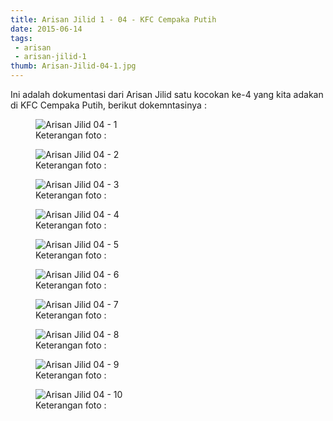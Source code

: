 ```yaml
---
title: Arisan Jilid 1 - 04 - KFC Cempaka Putih
date: 2015-06-14
tags:
 - arisan
 - arisan-jilid-1
thumb: Arisan-Jilid-04-1.jpg
---
```


Ini adalah dokumentasi dari Arisan Jilid satu kocokan ke-4 yang kita adakan di KFC Cempaka Putih, berikut dokemntasinya :

<figure>
  <img class="lazy content-img" src="/story/assets/img/placeholder.png" data-src="/story/assets/img/Arisan-Jilid-04-1.jpg" alt="Arisan Jilid 04 - 1" />
  <figcaption>Keterangan foto :</figcaption>
</figure>


<figure>
  <img class="lazy content-img" src="/story/assets/img/placeholder.png" data-src="/story/assets/img/Arisan-Jilid-04-2.jpg" alt="Arisan Jilid 04 - 2" />
  <figcaption>Keterangan foto :</figcaption>
</figure>

<figure>
  <img class="lazy content-img" src="/story/assets/img/placeholder.png" data-src="/story/assets/img/Arisan-Jilid-04-3.jpg" alt="Arisan Jilid 04 - 3" />
  <figcaption>Keterangan foto :</figcaption>
</figure>

<figure>
  <img class="lazy content-img" src="/story/assets/img/placeholder.png" data-src="/story/assets/img/Arisan-Jilid-04-4.jpg" alt="Arisan Jilid 04 - 4" />
  <figcaption>Keterangan foto :</figcaption>
</figure>

<figure>
  <img class="lazy content-img" src="/story/assets/img/placeholder.png" data-src="/story/assets/img/Arisan-Jilid-04-5.jpg" alt="Arisan Jilid 04 - 5" />
  <figcaption>Keterangan foto :</figcaption>
</figure>

<figure>
  <img class="lazy content-img" src="/story/assets/img/placeholder.png" data-src="/story/assets/img/Arisan-Jilid-04-6.jpg" alt="Arisan Jilid 04 - 6" />
  <figcaption>Keterangan foto :</figcaption>
</figure>

<figure>
  <img class="lazy content-img" src="/story/assets/img/placeholder.png" data-src="/story/assets/img/Arisan-Jilid-04-7.jpg" alt="Arisan Jilid 04 - 7" />
  <figcaption>Keterangan foto :</figcaption>
</figure>

<figure>
  <img class="lazy content-img" src="/story/assets/img/placeholder.png" data-src="/story/assets/img/Arisan-Jilid-04-8.jpg" alt="Arisan Jilid 04 - 8" />
  <figcaption>Keterangan foto :</figcaption>
</figure>

<figure>
  <img class="lazy content-img" src="/story/assets/img/placeholder.png" data-src="/story/assets/img/Arisan-Jilid-04-9.jpg" alt="Arisan Jilid 04 - 9" />
  <figcaption>Keterangan foto :</figcaption>
</figure>

<figure>
  <img class="lazy content-img" src="/story/assets/img/placeholder.png" data-src="/story/assets/img/Arisan-Jilid-04-10.jpg" alt="Arisan Jilid 04 - 10" />
  <figcaption>Keterangan foto :</figcaption>
</figure>